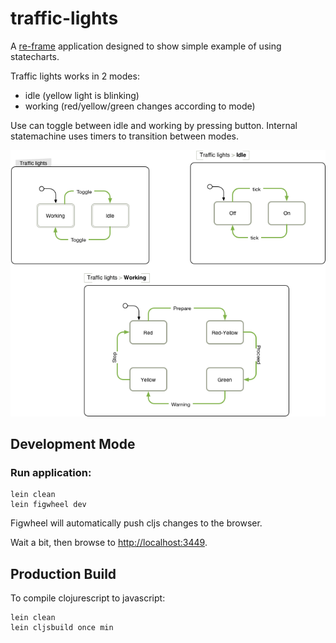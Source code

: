# traffic-lights

A [re-frame](https://github.com/Day8/re-frame) application designed to show simple example of using statecharts.

Traffic lights works in 2 modes:
- idle (yellow light is blinking)
- working (red/yellow/green changes according to mode)

Use can toggle between idle and working by pressing button. Internal statemachine uses timers to transition between modes.

![Statechart for traffic lights](statechart.png)

## Development Mode

### Run application:

```
lein clean
lein figwheel dev
```

Figwheel will automatically push cljs changes to the browser.

Wait a bit, then browse to [http://localhost:3449](http://localhost:3449).

## Production Build


To compile clojurescript to javascript:

```
lein clean
lein cljsbuild once min
```
